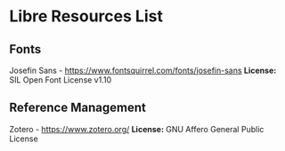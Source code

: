 # Libre Resources List


## Fonts
Josefin Sans - https://www.fontsquirrel.com/fonts/josefin-sans **License:** SIL Open Font License v1.10

## Reference Management
Zotero - https://www.zotero.org/ **License:** GNU Affero General Public License
